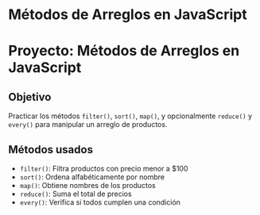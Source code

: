 ﻿# Métodos de Arreglos en JavaScript
# Proyecto: Métodos de Arreglos en JavaScript

## Objetivo
Practicar los métodos `filter()`, `sort()`, `map()`, y opcionalmente `reduce()` y `every()` para manipular un arreglo de productos.

## Métodos usados
- `filter()`: Filtra productos con precio menor a $100
- `sort()`: Ordena alfabéticamente por nombre
- `map()`: Obtiene nombres de los productos
- `reduce()`: Suma el total de precios
- `every()`: Verifica si todos cumplen una condición
